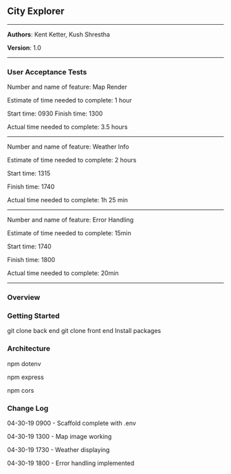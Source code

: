## City Explorer
***
**Authors**: Kent Ketter, Kush Shrestha

**Version**: 1.0
***
### User Acceptance Tests
Number and name of feature: Map Render

Estimate of time needed to complete: 1 hour

Start time: 0930
Finish time: 1300

Actual time needed to complete: 3.5 hours
***
Number and name of feature: Weather Info

Estimate of time needed to complete: 2 hours

Start time: 1315

Finish time: 1740

Actual time needed to complete: 1h 25 min
***
Number and name of feature: Error Handling

Estimate of time needed to complete: 15min

Start time: 1740

Finish time: 1800

Actual time needed to complete: 20min
***

### Overview
<!-- Provide a high level overview of what this application is and why you are building it, beyond the fact that it's an assignment for this class. (i.e. What's your problem domain?) -->

### Getting Started
<!-- What are the steps that a user must take in order to build this app on their own machine and get it running? -->
git clone back end
git clone front end
Install packages 

### Architecture
<!-- Provide a detailed description of the application design. What technologies (languages, libraries, etc) you're using, and any other relevant design information. -->

npm dotenv

npm express

npm cors

### Change Log
04-30-19 0900 - Scaffold complete with .env

04-30-19 1300 - Map image working

04-30-19 1730 - Weather displaying

04-30-19 1800 - Error handling implemented


